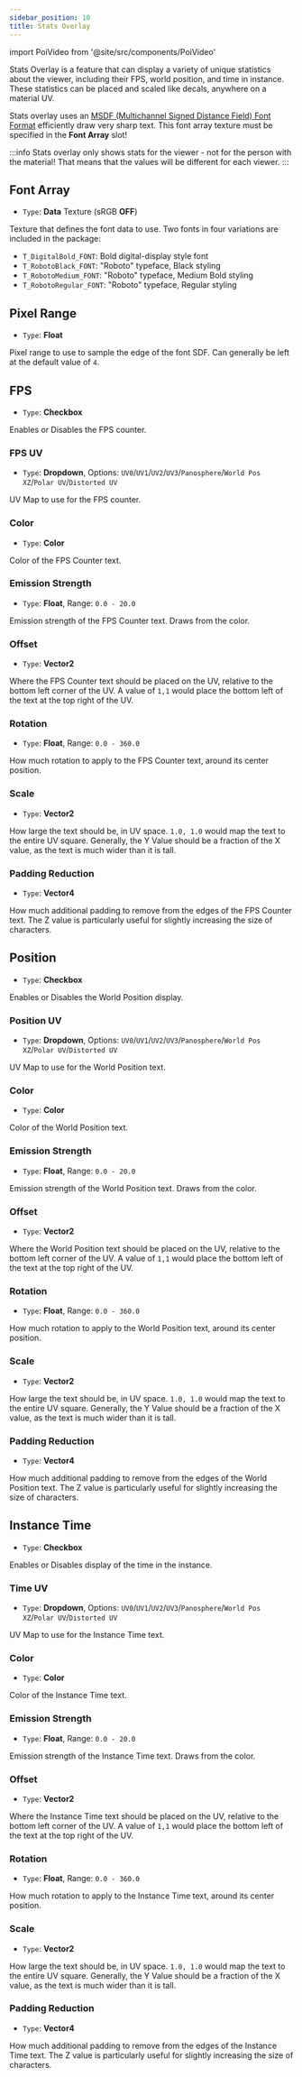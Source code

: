 ```yaml
---
sidebar_position: 10
title: Stats Overlay
---
```

import PoiVideo from '@site/src/components/PoiVideo'

Stats Overlay is a feature that can display a variety of unique statistics about the viewer, including their FPS, world position, and time in instance. These statistics can be placed and scaled like decals, anywhere on a material UV.

Stats overlay uses an [MSDF (Multichannel Signed Distance Field) Font Format](https://github.com/Chlumsky/msdfgen) efficiently draw very sharp text. This font array texture must be specified in the **Font Array** slot!

:::info
Stats overlay only shows stats for the viewer - not for the person with the material! That means that the values will be different for each viewer.
:::

## Font Array

- `Type`: **Data** Texture (sRGB **OFF**)

Texture that defines the font data to use. Two fonts in four variations are included in the package:

- `T_DigitalBold_FONT`: Bold digital-display style font
- `T_RobotoBlack_FONT`: "Roboto" typeface, Black styling
- `T_RobotoMedium_FONT`: "Roboto" typeface, Medium Bold styling
- `T_RobotoRegular_FONT`: "Roboto" typeface, Regular styling

## Pixel Range

- `Type`: **Float**

Pixel range to use to sample the edge of the font SDF. Can generally be left at the default value of `4`.

## FPS

- `Type`: **Checkbox**

Enables or Disables the FPS counter.

### FPS UV

- `Type`: **Dropdown**, Options: `UV0`/`UV1`/`UV2`/`UV3`/`Panosphere`/`World Pos XZ`/`Polar UV`/`Distorted UV`

UV Map to use for the FPS counter.

### Color

- `Type`: **Color**

Color of the FPS Counter text.

### Emission Strength

- `Type`: **Float**, Range: `0.0 - 20.0`

Emission strength of the FPS Counter text. Draws from the color.

### Offset

- `Type`: **Vector2**

Where the FPS Counter text should be placed on the UV, relative to the bottom left corner of the UV. A value of `1,1` would place the bottom left of the text at the top right of the UV.

### Rotation

- `Type`: **Float**, Range: `0.0 - 360.0`

How much rotation to apply to the FPS Counter text, around its center position.

### Scale

- `Type`: **Vector2**

How large the text should be, in UV space. `1.0, 1.0` would map the text to the entire UV square. Generally, the Y Value should be a fraction of the X value, as the text is much wider than it is tall.

### Padding Reduction

- `Type`: **Vector4**

How much additional padding to remove from the edges of the FPS Counter text. The Z value is particularly useful for slightly increasing the size of characters.

## Position

- `Type`: **Checkbox**

Enables or Disables the World Position display.

### Position UV

- `Type`: **Dropdown**, Options: `UV0`/`UV1`/`UV2`/`UV3`/`Panosphere`/`World Pos XZ`/`Polar UV`/`Distorted UV`

UV Map to use for the World Position text.

### Color

- `Type`: **Color**

Color of the World Position text.

### Emission Strength

- `Type`: **Float**, Range: `0.0 - 20.0`

Emission strength of the World Position text. Draws from the color.

### Offset

- `Type`: **Vector2**

Where the World Position text should be placed on the UV, relative to the bottom left corner of the UV. A value of `1,1` would place the bottom left of the text at the top right of the UV.

### Rotation

- `Type`: **Float**, Range: `0.0 - 360.0`

How much rotation to apply to the World Position text, around its center position.

### Scale

- `Type`: **Vector2**

How large the text should be, in UV space. `1.0, 1.0` would map the text to the entire UV square. Generally, the Y Value should be a fraction of the X value, as the text is much wider than it is tall.

### Padding Reduction

- `Type`: **Vector4**

How much additional padding to remove from the edges of the World Position text. The Z value is particularly useful for slightly increasing the size of characters.

## Instance Time

- `Type`: **Checkbox**

Enables or Disables display of the time in the instance.

### Time UV

- `Type`: **Dropdown**, Options: `UV0`/`UV1`/`UV2`/`UV3`/`Panosphere`/`World Pos XZ`/`Polar UV`/`Distorted UV`

UV Map to use for the Instance Time text.

### Color

- `Type`: **Color**

Color of the Instance Time text.

### Emission Strength

- `Type`: **Float**, Range: `0.0 - 20.0`

Emission strength of the Instance Time text. Draws from the color.

### Offset

- `Type`: **Vector2**

Where the Instance Time text should be placed on the UV, relative to the bottom left corner of the UV. A value of `1,1` would place the bottom left of the text at the top right of the UV.

### Rotation

- `Type`: **Float**, Range: `0.0 - 360.0`

How much rotation to apply to the Instance Time text, around its center position.

### Scale

- `Type`: **Vector2**

How large the text should be, in UV space. `1.0, 1.0` would map the text to the entire UV square. Generally, the Y Value should be a fraction of the X value, as the text is much wider than it is tall.

### Padding Reduction

- `Type`: **Vector4**

How much additional padding to remove from the edges of the Instance Time text. The Z value is particularly useful for slightly increasing the size of characters.
